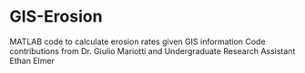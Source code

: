 # GIS-Erosion
MATLAB code to calculate erosion rates given GIS information
Code contributions from Dr. Giulio Mariotti and Undergraduate Research Assistant Ethan Elmer
